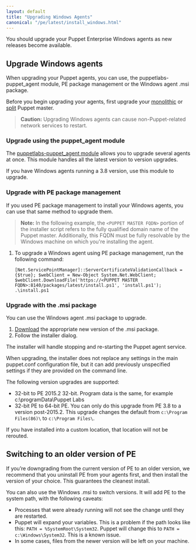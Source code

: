 ```yaml
---
layout: default
title: "Upgrading Windows Agents"
canonical: "/pe/latest/install_windows.html"
---
```


You should upgrade your Puppet Enterprise Windows agents as new releases become available. 

## Upgrade Windows agents

When upgrading your Puppet agents, you can use, the puppetlabs-puppet_agent module, PE package management or the Windows agent .msi package. 

Before you begin upgrading your agents, first upgrade your [monolithic](./upgrade_mono.html) or [split](./upgrade_split.html) Puppet master.

>**Caution:** Upgrading Windows agents can cause non-Puppet-related network services to restart.

### Upgrade using the puppet_agent module

The [puppetlabs-puppet_agent module](./install_upgrading_agents.html#upgrade-agents-using-the-puppetagent-module) allows you to upgrade several agents at once. This module handles all the latest version to version upgrades.

If you have Windows agents running a 3.8 version, use this module to upgrade.

### Upgrade with PE package management

If you used PE package management to install your Windows agents, you can use that same method to upgrade them.

>**Note:** In the following example, the `<PUPPET MASTER FQDN>` portion of the installer script refers to the fully qualified domain name of the Puppet master. Additionally, this FQDN must be fully resolvable by the Windows machine on which you're installing the agent.

1. To upgrade a Windows agent using PE package management, run the following command:

   ~~~
   [Net.ServicePointManager]::ServerCertificateValidationCallback = {$true}; $webClient = New-Object System.Net.WebClient; $webClient.DownloadFile('https://<PUPPET MASTER FQDN>:8140/packages/latest/install.ps1', 'install.ps1'); .\install.ps1
   ~~~

### Upgrade with the .msi package

You can use the Windows agent .msi package to upgrade.

1. [Download](http://info.puppetlabs.com/download-pe.html) the appropriate new version of the .msi package.
2. Follow the installer dialog.

The installer will handle stopping and re-starting the Puppet agent service.

When upgrading, the installer does not replace any settings in the main puppet.conf configuration file, but it can add previously unspecified settings if they are provided on the command line.

The following version upgrades are supported:

* 32-bit to PE 2015.2 32-bit. Program data is the same, for example c:\programData\Puppet Labs
* 32-bit PE to 64-bit PE. You can only do this upgrade from PE 3.8 to a version post-2015.2. This upgrade changes the default  from `c:\Program Files(86)\` to `c:\Program Files\`.

If you have installed into a custom location, that location will not be rerouted.

## Switching to an older version of PE

If you’re downgrading from the current version of PE to an older version, we recommend that you uninstall PE from your agents first, and then install the version of your choice. This guarantees the cleanest install.

You can also use the Windows .msi to switch versions. It will add PE to the system path, with the following caveats:

* Processes that were already running will not see the change until they are restarted.
* Puppet will expand your variables. This is a problem if the path looks like this: `PATH = %SystemRoot\System32`. Puppet will change this to `PATH = c:\Windows\System32`. This is a known issue.
* In some cases, files from the newer version will be left on your machine.

